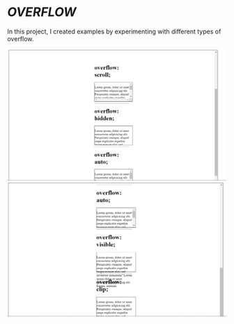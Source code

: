 <h1><i>OVERFLOW</i></h1>
<p>In this project, I created examples by experimenting with different types of overflow.</p>
<img src="SS1.png">
<img src="SS2.png">
